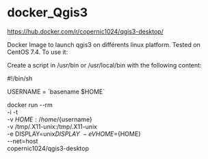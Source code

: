 # docker_Qgis3
https://hub.docker.com/r/copernic1024/qgis3-desktop/

Docker Image to launch qgis3 on différents linux platform.
Tested on CentOS 7.4.
To use it:

Create a script in /usr/bin or /usr/local/bin with the following content:

#!/bin/sh

USERNAME = \`basename $HOME\`

docker run --rm \
-i -t \
-v ${HOME}:/home/${username} \
-v /tmp/.X11-unix:/tmp/.X11-unix \
-e DISPLAY=unix$DISPLAY \
-e VHOME=${HOME} \
--net=host \
copernic1024/qgis3-desktop



